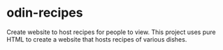 # odin-recipes

Create website to host recipes for people to view.
This project uses pure HTML to create a website that hosts recipes of various dishes.

